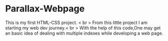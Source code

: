 # Parallax-Webpage
This is my first HTML-CSS project. < br >
From this little project I am starting my web dev journey.< br >
With the help of this code,One may get an basic idea of dealing with multiple indexes while developing a web page.

